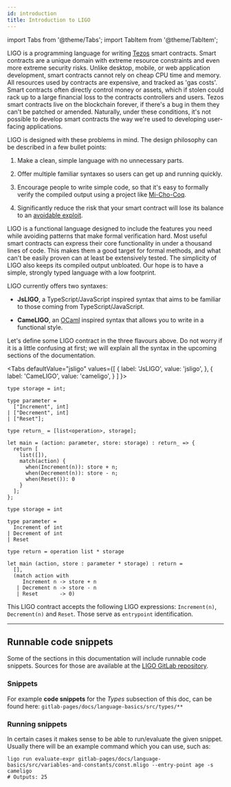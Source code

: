 ```yaml
---
id: introduction
title: Introduction to LIGO
---
```


import Tabs from '@theme/Tabs';
import TabItem from '@theme/TabItem';

LIGO is a programming language for writing [Tezos](https://tezos.com/)
smart contracts.  Smart contracts are a unique domain with extreme
resource constraints and even more extreme security risks. Unlike
desktop, mobile, or web application development, smart contracts
cannot rely on cheap CPU time and memory.  All resources used by
contracts are expensive, and tracked as 'gas costs'. Smart contracts
often directly control money or assets, which if stolen could rack up
to a large financial loss to the contracts controllers and
users. Tezos smart contracts live on the blockchain forever, if
there's a bug in them they can't be patched or amended. Naturally,
under these conditions, it's not possible to develop smart contracts
the way we're used to developing user-facing applications.

LIGO is designed with these problems in mind. The design philosophy
can be described in a few bullet points:

1. Make a clean, simple language with no unnecessary parts.

2. Offer multiple familiar syntaxes so users can get up and running quickly.

3. Encourage people to write simple code, so that it's easy to
formally verify the compiled output using a project like
[Mi-Cho-Coq](https://gitlab.com/nomadic-labs/mi-cho-coq/).

4. Significantly reduce the risk that your smart contract will lose
   its balance to an
   [avoidable exploit](https://www.wired.com/2016/06/50-million-hack-just-showed-dao-human/).

LIGO is a functional language designed to include the features you
need while avoiding patterns that make formal verification hard. Most
useful smart contracts can express their core functionality in under a
thousand lines of code. This makes them a good target for formal
methods, and what can't be easily proven can at least be extensively
tested. The simplicity of LIGO also keeps its compiled output
unbloated. Our hope is to have a simple, strongly typed language with
a low footprint.

LIGO currently offers two syntaxes:

  - **JsLIGO**, a TypeScript/JavaScript inspired syntax that aims to
    be familiar to those coming from TypeScript/JavaScript.

  - **CameLIGO**, an [OCaml](https://ocaml.org/) inspired
    syntax that allows you to write in a functional style.

Let's define some LIGO contract in the three flavours above. Do not
worry if it is a little confusing at first; we will explain all the
syntax in the upcoming sections of the documentation.

<Tabs
  defaultValue="jsligo"
  values={[
    { label: 'JsLIGO', value: 'jsligo', },
    { label: 'CameLIGO', value: 'cameligo', }
  ]
}>
<TabItem value="jsligo">

```jsligo group=a
type storage = int;

type parameter =
  ["Increment", int]
| ["Decrement", int]
| ["Reset"];

type return_ = [list<operation>, storage];

let main = (action: parameter, store: storage) : return_ => {
  return [
    list([]),
    match(action) {
      when(Increment(n)): store + n;
      when(Decrement(n)): store - n;
      when(Reset()): 0
    }
  ];
};
```

</TabItem>

<TabItem value="cameligo">

```cameligo group=a
type storage = int

type parameter =
  Increment of int
| Decrement of int
| Reset

type return = operation list * storage

let main (action, store : parameter * storage) : return =
  [],
  (match action with
     Increment n -> store + n
   | Decrement n -> store - n
   | Reset       -> 0)
```

</TabItem>
</Tabs>

This LIGO contract accepts the following LIGO expressions:
`Increment(n)`, `Decrement(n)` and `Reset`. Those serve as
`entrypoint` identification.

---

## Runnable code snippets

Some of the sections in this documentation will include runnable code snippets. Sources for those are available at
the [LIGO GitLab repository](https://gitlab.com/ligolang/ligo).

### Snippets

For example **code snippets** for the *Types* subsection of this doc, can be found here:
`gitlab-pages/docs/language-basics/src/types/**`

### Running snippets

In certain cases it makes sense to be able to run/evaluate the given snippet. Usually there will be an example command which you can use, such as:

```shell
ligo run evaluate-expr gitlab-pages/docs/language-basics/src/variables-and-constants/const.mligo --entry-point age -s cameligo
# Outputs: 25
```
